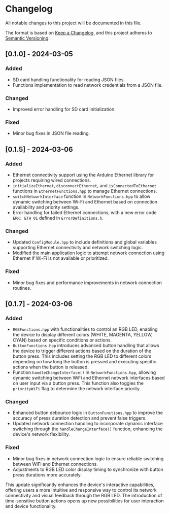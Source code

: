 # Changelog

All notable changes to this project will be documented in this file.

The format is based on [Keep a Changelog](https://keepachangelog.com/en/1.0.0/),
and this project adheres to [Semantic Versioning](http://semver.org/).

## [0.1.0] - 2024-03-05
### Added
- SD card handling functionality for reading JSON files.
- Functions implementation to read network credentials from a JSON file.

### Changed
- Improved error handling for SD card initialization.

### Fixed
- Minor bug fixes in JSON file reading.

## [0.1.5] - 2024-03-06

### Added
- Ethernet connectivity support using the Arduino Ethernet library for projects requiring wired connections.
- `initializeEthernet`, `disconnectEthernet`, and `isConnectedToEthernet` functions in `EthernetFunctions.hpp` to manage Ethernet connections.
- `switchNetworkInterface` function in `NetworkFunctions.hpp` to allow dynamic switching between Wi-Fi and Ethernet based on connection availability and priority settings.
- Error handling for failed Ethernet connections, with a new error code `ERR: ETH 01` defined in `ErrorDefinitions.h`.

### Changed
- Updated `ConfigModule.hpp` to include definitions and global variables supporting Ethernet connectivity and network switching logic.
- Modified the main application logic to attempt network connection using Ethernet if Wi-Fi is not available or prioritized.

### Fixed
- Minor bug fixes and performance improvements in network connection routines.

## [0.1.7] - 2024-03-06

### Added
- `RGBFunctions.hpp` with functionalities to control an RGB LED, enabling the device to display different colors (WHITE, MAGENTA, YELLOW, CYAN) based on specific conditions or actions.
- `ButtonFunctions.hpp` introduces advanced button handling that allows the device to trigger different actions based on the duration of the button press. This includes setting the RGB LED to different colors depending on how long the button is pressed and executing specific actions when the button is released.
- Function `handleChangeInterface()` in `NetworkFunctions.hpp`, allowing dynamic switching between WiFi and Ethernet network interfaces based on user input via a button press. This function also toggles the `priorityWiFi` flag to determine the network interface priority.

### Changed
- Enhanced button debounce logic in `ButtonFunctions.hpp` to improve the accuracy of press duration detection and prevent false triggers.
- Updated network connection handling to incorporate dynamic interface switching through the `handleChangeInterface()` function, enhancing the device's network flexibility.

### Fixed
- Minor bug fixes in network connection logic to ensure reliable switching between WiFi and Ethernet connections.
- Adjustments to RGB LED color display timing to synchronize with button press durations more accurately.

This update significantly enhances the device's interactive capabilities, offering users a more intuitive and responsive way to control its network connectivity and visual feedback through the RGB LED. The introduction of time-sensitive button actions opens up new possibilities for user interaction and device functionality.
